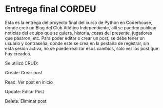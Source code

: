 # Entrega final CORDEU

Esta es la entrega del proyecto final del curso de Python en Coderhouse, donde creé un Blog del Club Atlético Independiente, allí se pueden publicar noticias del equipo que se quiera, historia, cosas del presente, jugadores que pasaron, etc. Para poder editar o crear un post, se debe tener un usuario y contraseña, donde este se crea en la pestaña de registrar, sin esta sesión activa, no se puede realizar esos cambios, solo ver los post que hay creados. 

Se utilizó CRUD:

Create: Crear post

Read: Ver post en inicio

Update: Editar Post

Delete: Eliminar post
